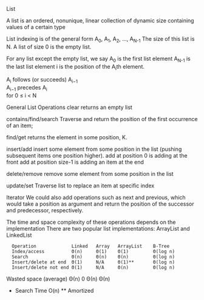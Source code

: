 List

A list is an ordered, nonunique, linear collection of dynamic size containing values of a certain type

List indexing is of the general form A<sub>0</sub>, A<sub>1</sub>, A<sub>2</sub>, ..., A<sub>N-1</sub>
The size of this list is N.
A list of size 0 is the empty list.

For any list except the empty list, we say
A<sub>0</sub> is the first list element
A<sub>N-1</sub> is the last list element
i is the position of the A<sub>i</sub>th element.

A<sub>i</sub> follows (or succeeds) A<sub>i−1</sub>     
A<sub>i−1</sub> precedes A<sub>i</sub>        
for 0 ≤ i < N




General List Operations
clear                 returns an empty list

contains/find/search  Traverse and return the position of the first occurrence of an item;

find/get              returns the element in some position, K.

insert/add            insert some element from some position in the list
(pushing subsequent items one position higher).
  add at position 0 is adding at the front
  add at position size-1 is adding an item at the end

delete/remove         remove some element from some position in the list

update/set            Traverse list to replace an item at specific index

Iterator
We could also add operations such as next and previous, which would take a position as argument and return the position of the successor and predecessor, respectively.

The time and space complexity of these operations depends on the implementation
There are two popular list implementations: ArrayList and LinkedList

      Operation             Linked   Array   ArrayList    B-Tree
      Index/access          Θ(n)     Θ(1)    Θ(1)         Θ(log n)
      Search                Θ(n)     Θ(n)    Θ(n)         Θ(log n)
      Insert/delete at end  Θ(1)     N/A     Θ(1)**       Θ(log n)
      Insert/delete not end Θ(1)     N/A     Θ(n)         Θ(log n)

Wasted space (average)      Θ(n)     0       Θ(n)         Θ(n)

+   Search Time O(n)
** Amortized
